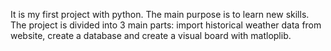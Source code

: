 It is my first project with python. The main purpose is to learn new skills. The project is divided into 3 main parts: import historical weather data from website, create a database and create a visual board with matloplib.
